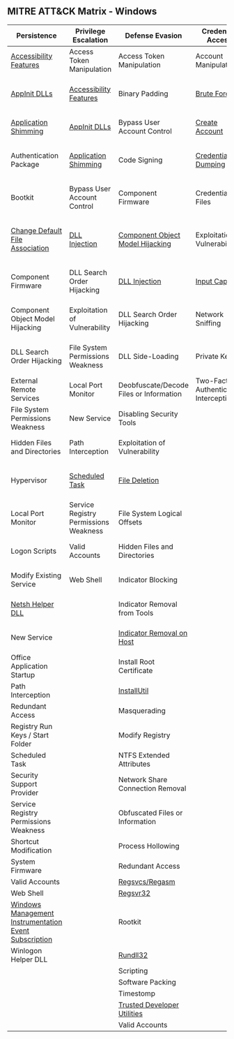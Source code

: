 ## MITRE ATT&CK Matrix - Windows

| ﻿Persistence                                           | Privilege Escalation                  | Defense Evasion                         | Credential Access                      | Discovery                              | Lateral Movement                    | Execution                          | Collection                     | Exfiltration                                  | Command and Control                     |
|-------------------------------------------------------|---------------------------------------|-----------------------------------------|----------------------------------------|----------------------------------------|-------------------------------------|------------------------------------|--------------------------------|-----------------------------------------------|-----------------------------------------|
| [Accessibility Features](Persistence/Accessibility_Features.md)                                | Access Token Manipulation             | Access Token Manipulation               | Account Manipulation                   | [Account Discovery](Discovery/Account_Discovery.md)                      | Application Deployment Software     | [Application Shimming](Persistence/Application_Shimming.md)               | [Audio Capture](Collection/Audio_Capture.md)                  | Automated Exfiltration                        | Commonly Used Port                      |
| [AppInit DLLs](Persistence/AppInit_DLLs.md)                                          | [Accessibility Features](Persistence/Accessibility_Features.md)                | Binary Padding                          | [Brute Force](Credential_Access/Brute_Force.md)                            | Application Window Discovery           | Exploitation of Vulnerability       | Command-Line Interface             | [Automated Collection](Collection/Automated_Collection.md)           | [Data Compressed](Exfiltration/Data_Compressed.md)                               | Communication Through Removable Media   |
| [Application Shimming](Persistence/Application_Shimming.md)                                  | [AppInit DLLs](Persistence/AppInit_DLLs.md)                           | Bypass User Account Control             | [Create Account](Credential_Access/Create%20Account.md)                         | File and Directory Discovery           | Logon Scripts                       | Execution through API              | [Clipboard Data](Collection/Clipboard_Data.md)                 | Data Encrypted                                | Connection Proxy                        |
| Authentication Package                                | [Application Shimming](Persistence/Application_Shimming.md)                  | Code Signing                            | [Credential Dumping](Credential_Access/Credential%20Dumping.md)                     | Network Service Scanning               | Pass the Hash                       | Execution through Module Load      | Data Staged                    | Data Transfer Size Limits                     | Custom Command and Control Protocol     |
| Bootkit                                               | Bypass User Account Control           | Component Firmware                      | Credentials in Files                   | Network Share Discovery                | Pass the Ticket                     | Graphical User Interface           | Data from Local System         | Exfiltration Over Alternative Protocol        | Custom Cryptographic Protocol           |
| [Change Default File Association](Persistence/Change_Default_File_Association.md)                       | [DLL Injection](Privilege%20Escalation/DLL%20Injection.md)                         | [Component Object Model Hijacking](Persistence/Component_Object_Model_Hijacking.md)       | Exploitation of Vulnerability          | Peripheral Device Discovery            | Remote Desktop Protocol             | [InstallUtil](Execution/InstallUtil.md)                        | Data from Network Shared Drive | Exfiltration Over Command and Control Channel | Data Encoding                           |
| Component Firmware                                    | DLL Search Order Hijacking            | [DLL Injection](Privilege%20Escalation/DLL%20Injection.md)                           | [Input Capture](Collection/Input_Capture.md)                          | Permission Groups Discovery            | Remote File Copy                    | [PowerShell](Execution/PowerShell.md)                         | Data from Removable Media      | Exfiltration Over Other Network Medium        | Data Obfuscation                        |
| Component Object Model Hijacking                      | Exploitation of Vulnerability         | DLL Search Order Hijacking              | Network Sniffing                       | Process Discovery                      | Remote Services                     | Process Hollowing                  | Email Collection               | Exfiltration Over Physical Medium             | Fallback Channels                       |
| DLL Search Order Hijacking                            | File System Permissions Weakness      | DLL Side-Loading                        | Private Keys                           | [Query Registry](Discovery/Query%20Registry.md)                         | Replication Through Removable Media | [Regsvcs/Regasm](Execution/RegsvcsRegasm.md)                     | Input Capture                  | Scheduled Transfer                            | Multi-Stage Channels                    |
| External Remote Services                              | Local Port Monitor                    | Deobfuscate/Decode Files or Information | Two-Factor Authentication Interception | [Remote System Discovery](Discovery/Remote%20System%20Discovery.md)                | Shared Webroot                      | [Regsvr32](Execution/Regsvr32.md)                           | Screen Capture                 |                                               | Multiband Communication                 |
| File System Permissions Weakness                      | New Service                           | Disabling Security Tools                |                                        | [Security Software Discovery](Discovery/Security_Software_Discovery.md)            | Taint Shared Content                | Rundll32                           | Video Capture                  |                                               | Multilayer Encryption                   |
| Hidden Files and Directories                          | Path Interception                     | Exploitation of Vulnerability           |                                        | [System Information Discovery](Discovery/System%20Information%20Discovery.md)           | Third-party Software                | [Scheduled Task](Persistence/Scheduled_Task.md)                     |                                |                                               | Remote File Copy                        |
| Hypervisor                                            | [Scheduled Task](Persistence/Scheduled_Task.md)                        | [File Deletion](Defense%20Evasion/File_Deletion.md)                           |                                        | System Network Configuration Discovery | [Windows Admin Shares](Lateral%20Movement/Windows%20Admin%20Shares.md)                | Scripting                          |                                |                                               | Standard Application Layer Protocol     |
| Local Port Monitor                                    | Service Registry Permissions Weakness | File System Logical Offsets             |                                        | System Network Connections Discovery   | Windows Remote Management           | Service Execution                  |                                |                                               | Standard Cryptographic Protocol         |
| Logon Scripts                                         | Valid Accounts                        | Hidden Files and Directories            |                                        | [System Owner/User Discovery](Discovery/System%20Owner-User%20Discovery.md)            |                                     | Third-party Software               |                                |                                               | Standard Non-Application Layer Protocol |
| Modify Existing Service                               | Web Shell                             | Indicator Blocking                      |                                        | System Service Discovery               |                                     | Trusted Developer Utilities        |                                |                                               | Uncommonly Used Port                    |
| [Netsh Helper DLL](Persistence/Netsh_Helper_DLL.md)                                      |                                       | Indicator Removal from Tools            |                                        | [System Time Discovery](Discovery/System_Time_Discovery.md)                  |                                     | [Windows Management Instrumentation](Execution/Windows_Management_Instrumentation.md) |                                |                                               | Web Service                             |
| New Service                                           |                                       | [Indicator Removal on Host](Defense%20Evasion/Indicator_Removal_on_Host.md)               |                                        |                                        |                                     | [Windows Remote Management](Lateral%20Movement/Windows%20Remote%20Management.md)          |                                |                                               |                                         |
| Office Application Startup                            |                                       | Install Root Certificate                |                                        |                                        |                                     | [Bitsadmin](Execution/Bitsadmin.md)                                    |                                |                                               |                                         |
| Path Interception                                     |                                       | [InstallUtil](Execution/InstallUtil.md)                             |                                        |                                        |                                     |                                    |                                |                                               |                                         |
| Redundant Access                                      |                                       | Masquerading                            |                                        |                                        |                                     |                                    |                                |                                               |                                         |
| Registry Run Keys / Start Folder                      |                                       | Modify Registry                         |                                        |                                        |                                     |                                    |                                |                                               |                                         |
| Scheduled Task                                        |                                       | NTFS Extended Attributes                |                                        |                                        |                                     |                                    |                                |                                               |                                         |
| Security Support Provider                             |                                       | Network Share Connection Removal        |                                        |                                        |                                     |                                    |                                |                                               |                                         |
| Service Registry Permissions Weakness                 |                                       | Obfuscated Files or Information         |                                        |                                        |                                     |                                    |                                |                                               |                                         |
| Shortcut Modification                                 |                                       | Process Hollowing                       |                                        |                                        |                                     |                                    |                                |                                               |                                         |
| System Firmware                                       |                                       | Redundant Access                        |                                        |                                        |                                     |                                    |                                |                                               |                                         |
| Valid Accounts                                        |                                       | [Regsvcs/Regasm](Execution/RegsvcsRegasm.md)                          |                                        |                                        |                                     |                                    |                                |                                               |                                         |
| Web Shell                                             |                                       | [Regsvr32](Execution/Regsvr32.md)                                |                                        |                                        |                                     |                                    |                                |                                               |                                         |
| [Windows Management Instrumentation Event Subscription](Persistence/Windows_Management_Instrumentation_Event_Subscription.md) |                                       | Rootkit                                 |                                        |                                        |                                     |                                    |                                |                                               |                                         |
| Winlogon Helper DLL                                   |                                       | [Rundll32](Execution/Rundll32.md)                                |                                        |                                        |                                     |                                    |                                |                                               |                                         |
|                                                       |                                       | Scripting                               |                                        |                                        |                                     |                                    |                                |                                               |                                         |
|                                                       |                                       | Software Packing                        |                                        |                                        |                                     |                                    |                                |                                               |                                         |
|                                                       |                                       | Timestomp                               |                                        |                                        |                                     |                                    |                                |                                               |                                         |
|                                                       |                                       | [Trusted Developer Utilities](Execution/Trusted_Developer_Utilities.md)             |                                        |                                        |                                     |                                    |                                |                                               |                                         |
|                                                       |                                       | Valid Accounts                          |                                        |                                        |                                     |                                    |                                |                                               |                                         |
